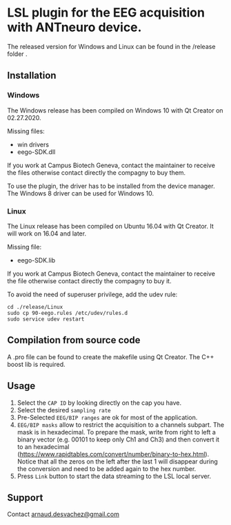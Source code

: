 # LSL plugin for the EEG acquisition with ANTneuro device.

The released version for Windows and Linux can be found in the /release folder        .

## Installation
### Windows
The Windows release has been compiled on Windows 10 with Qt Creator on 02.27.2020.

Missing files:
- win drivers
- eego-SDK.dll

If you work at Campus Biotech Geneva, contact the maintainer to receive the files otherwise contact directly the compagny to buy them.

To use the plugin, the driver has to be installed from the device manager. The Windows 8 driver can be used for Windows 10. 

### Linux
The Linux release has been compiled on Ubuntu 16.04 with Qt Creator. It will work on 16.04 and later.

Missing file:
- eego-SDK.lib

If you work at Campus Biotech Geneva, contact the maintainer to receive the file otherwise contact directly the compagny to buy it.

To avoid the need of superuser privilege, add the udev rule:
```
cd ./release/Linux
sudo cp 90-eego.rules /etc/udev/rules.d
sudo service udev restart
```

## Compilation from source code
A .pro file can be found to create the makefile using Qt Creator. The C++ boost lib is required.

## Usage
1. Select the ```CAP ID``` by looking directly on the cap you have. 
2. Select the desired ```sampling rate```
3. Pre-Selected ```EEG/BIP ranges``` are ok for most of the application.  
4. ```EEG/BIP masks``` allow to restrict the acquisition to a channels subpart. The mask is in hexadecimal. To prepare the mask, write from right to left a binary vector (e.g. 00101 to keep only Ch1 and Ch3) and then convert it to an hexadecimal (<https://www.rapidtables.com/convert/number/binary-to-hex.html>). Notice that all the zeros on the left after the last 1 will disappear during the conversion and need to be added again to the hex number.
5. Press ```Link``` button to start the data streaming to the LSL local server.

## Support
Contact <arnaud.desvachez@gmail.com>
